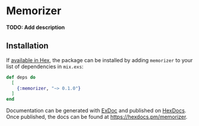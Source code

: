 # Memorizer

**TODO: Add description**

## Installation

If [available in Hex](https://hex.pm/docs/publish), the package can be installed
by adding `memorizer` to your list of dependencies in `mix.exs`:

```elixir
def deps do
  [
    {:memorizer, "~> 0.1.0"}
  ]
end
```

Documentation can be generated with [ExDoc](https://github.com/elixir-lang/ex_doc)
and published on [HexDocs](https://hexdocs.pm). Once published, the docs can
be found at <https://hexdocs.pm/memorizer>.

